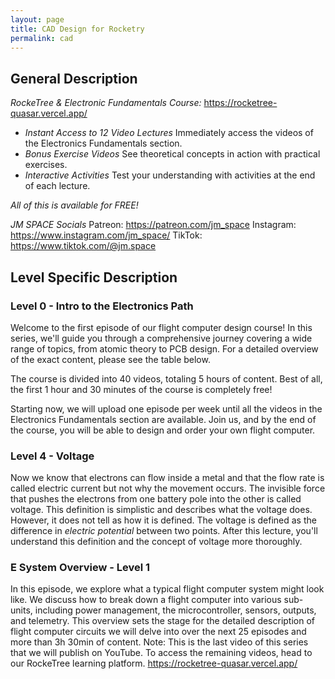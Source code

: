 ```yaml
---
layout: page
title: CAD Design for Rocketry
permalink: cad
---
```

## General Description
*RockeTree & Electronic Fundamentals Course:* https://rocketree-quasar.vercel.app/ 
- *Instant Access to 12 Video Lectures* Immediately access the videos of the Electronics Fundamentals section. 
- *Bonus Exercise Videos* See theoretical concepts in action with practical exercises. 
- *Interactive Activities* Test your understanding with activities at the end of each lecture.

*All of this is available for FREE!*

*JM SPACE Socials* 
Patreon: https://patreon.com/jm_space 
Instagram: https://www.instagram.com/jm_space/ 
TikTok: https://www.tiktok.com/@jm.space

## Level Specific Description

### Level 0 - Intro to the Electronics Path
Welcome to the first episode of our flight computer design course! In this series, we'll guide you through a comprehensive journey covering a wide range of topics, from atomic theory to PCB design. For a detailed overview of the exact content, please see the table below. 

The course is divided into 40 videos, totaling 5 hours of content. Best of all, the first 1 hour and 30 minutes of the course is completely free! 

Starting now, we will upload one episode per week until all the videos in the Electronics Fundamentals section are available. Join us, and by the end of the course, you will be able to design and order your own flight computer. 

### Level 4 - Voltage
Now we know that electrons can flow inside a metal and that the flow rate is called electric current but not why the movement occurs. The invisible force that pushes the electrons from one battery pole into the other is called voltage. This definition is simplistic and describes what the voltage does. However, it does not tell as how it is defined. The voltage is defined as the difference in *electric potential* between two points. After this lecture, you'll understand this definition and the concept of voltage more thoroughly.

### E System Overview - Level 1 
In this episode, we explore what a typical flight computer system might look like. We discuss how to break down a flight computer into various sub-units, including power management, the microcontroller, sensors, outputs, and telemetry. This overview sets the stage for the detailed description of flight computer circuits we will delve into over the next 25 episodes and more than 3h 30min of content. Note: This is the last video of this series that we will publish on YouTube. To access the remaining videos, head to our RockeTree learning platform. https://rocketree-quasar.vercel.app/
